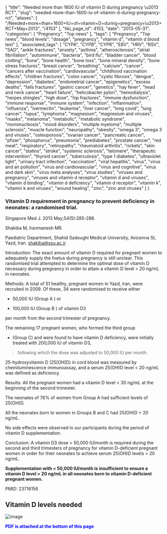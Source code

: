 {
    "title": "Needed more than 1600 IU of vitamin D during pregnancy \u2013 RCT",
    "slug": "needed-more-than-1600-iu-of-vitamin-d-during-pregnancy-rct",
    "aliases": [
        "/Needed+more+than+1600+IU+of+vitamin+D+during+pregnancy+\u2013+RCT+May+2013",
        "/4153"
    ],
    "tiki_page_id": 4153,
    "date": "2013-05-31",
    "categories": [
        "Pregnancy",
        "Top news"
    ],
    "tags": [
        "Pregnancy",
        "Top news",
        "blood levels",
        "dosage",
        "pregnancy",
        "vitamin d",
        "vitamin d blood test"
    ],
    "associated_tags": [
        "CYPA",
        "CYPB",
        "CYPR",
        "EBV",
        "HRV",
        "RSV",
        "SAD",
        "ankle fractures",
        "anxiety",
        "asthma",
        "atherosclerosis",
        "atrial fibrillation",
        "autoimmune",
        "bacteria",
        "bird flu",
        "bladder cancer",
        "blood clotting",
        "bone",
        "bone health",
        "bone loss",
        "bone mineral density",
        "bone stress fractures",
        "breast cancer",
        "breathing",
        "calcium",
        "cancer",
        "cancers after vaccination",
        "cardiovascular",
        "childhood vaccination effects",
        "children fractures",
        "colon cancer",
        "cystic fibrosis",
        "dengue",
        "depression",
        "diabetes",
        "endometrial cancer",
        "epigenetics",
        "excess deaths",
        "falls fractures",
        "gastric cancer",
        "genetics",
        "hay fever",
        "head and neck cancer",
        "heart failure",
        "helicobacter pylori",
        "hemodialysis",
        "herpes shingles",
        "high dose",
        "hip fractures",
        "immune dysfunction",
        "immune response",
        "immune system",
        "infection",
        "inflammation",
        "influenza",
        "ivermectin",
        "leukemia",
        "liver cancer",
        "long covid",
        "lung cancer",
        "lupus",
        "lymphoma",
        "magnesium",
        "magnesium and viruses",
        "masks",
        "melanoma",
        "metabolic",
        "metabolic syndrome",
        "mononucleosis",
        "mood disorders",
        "multiple myeloma",
        "multiple sclerosis",
        "muscle function",
        "neuropathy",
        "obesity",
        "omega 3",
        "omega 3 and viruses",
        "osteoporosis",
        "ovarian cancer",
        "pancreatic cancer",
        "pfizer",
        "phosphorus",
        "pneumonia",
        "prediabetes",
        "prostate cancer",
        "red meat",
        "respiratory",
        "retinopathy",
        "rheumatoid arthritis",
        "rickets",
        "skin cancer",
        "statins",
        "stroke",
        "systemic sclerosis",
        "telomere",
        "therapeutic intervention",
        "thyroid cancer",
        "tuberculosis",
        "type 1 diabetes",
        "ultraviolet light",
        "urinary tract infection",
        "vaccination",
        "viral hepatitis",
        "virus",
        "virus and air pollution",
        "virus and cardiovascular",
        "virus and cognitive",
        "virus and dark skin",
        "virus meta analyses",
        "virus studies",
        "viruses and pregnancy",
        "viruses and vitamin d receptor",
        "vitamin d and viruses",
        "vitamin d binding",
        "vitamin d deficiency",
        "vitamin d receptor",
        "vitamin k",
        "vitamin k and viruses",
        "wound healing",
        "zinc",
        "zinc and viruses"
    ]
}


### Vitamin D requirement in pregnancy to prevent deficiency in neonates: a randomised trial.

Singapore Med J. 2013 May;54(5):285-288.

Shakiba M, Iranmanesh MR.

Paediatric Department, Shahid Sadoughi Medical University, Avicenna St, Yazd, Iran. shakiba@ssu.ac.ir.

Introduction: The exact amount of vitamin D required for pregnant women to adequately supply the foetus during pregnancy is still unclear. This randomised trial attempted to determine the optimal dose of vitamin D necessary during pregnancy in order to attain a vitamin D level > 20 ng/mL in neonates. 

Methods: A total of 51 healthy, pregnant women in Yazd, Iran, were recruited in 2009. Of these, 34 were randomised to receive either 

* 50,000 IU (Group A ) or 

* 100,000 IU (Group B ) of vitamin D3 

per month from the second trimester of pregnancy. 

The remaining 17 pregnant women, who formed the third group 

* (Group C) and were found to have vitamin D deficiency, were initially treated with 200,000 IU of vitamin D3, 

> following which the dose was adjusted to 50,000 IU per month. 

25-hydroxyvitamin D (25<span>[OH]</span>D) in cord blood was measured by chemiluminescence immunoassay, and a serum 25(OH)D level < 20 ng/mL was defined as deficiency. 

Results: All the pregnant women had a vitamin D level < 30 ng/mL at the beginning of the second trimester. 

The neonates of 76% of women from Group A had sufficient levels of 25(OH)D. 

All the neonates born to women in Groups B and C had 25(OH)D > 20 ng/mL. 

No side effects were observed in our participants during the period of vitamin D supplementation. 

Conclusion: A vitamin D3 dose > 50,000 IU/month is required during the second and third trimesters of pregnancy for vitamin D-deficient pregnant women in order for their neonates to achieve serum 25(OH)D levels > 20 ng/mL. 

 **Supplementation with < 50,000 IU/month is insufficient to ensure a vitamin D level > 20 ng/mL in all neonates born to vitamin D-deficient pregnant women.** 

PMID:     23716156

## Vitamin D levels needed

<img src="/attachments/d3.mock.jpg" alt="image"> 

 **<span style="color:#00F;">PDF is attached at the bottom of this page</span>**